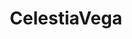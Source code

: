 ---
title: CelestiaVega
crosslinks:
- StreamersGoneWild
- Hot_Milf
- LivestreamFail
- JessicaNigri
---
